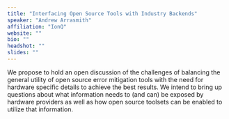 ```yaml
---
title: "Interfacing Open Source Tools with Industry Backends"
speaker: "Andrew Arrasmith"
affiliation: "IonQ"
website: ""
bio: ""
headshot: ""
slides: ""
---
```


We propose to hold an open discussion of the challenges of balancing the general utility of open source error mitigation tools with the need for hardware specific details to achieve the best results. We intend to bring up questions about what information needs to (and can) be exposed by hardware providers as well as how open source toolsets can be enabled to utilize that information.
